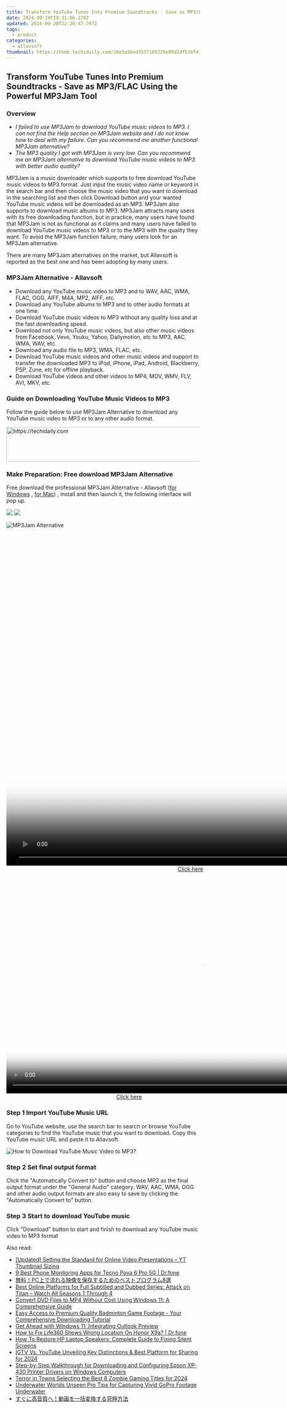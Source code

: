 ```yaml
---
title: Transform YouTube Tunes Into Premium Soundtracks - Save as MP3/FLAC Using the Powerful MP3Jam Tool
date: 2024-09-19T19:31:08.178Z
updated: 2024-09-20T22:20:47.707Z
tags:
  - product
categories:
  - allavsoft
thumbnail: https://thmb.techidaily.com/26e5a5bed3537105229e89d2df536f43cfadace1d3a287d0f50c6226ff3d146f.png
---
```


## Transform YouTube Tunes Into Premium Soundtracks - Save as MP3/FLAC Using the Powerful MP3Jam Tool

### Overview

* _I failed to use MP3Jam to download YouTube music videos to MP3\. I can not find the Help section on MP3Jam website and I do not know how to deal with my failure. Can you recommend me another functional MP3Jam alternative?_
* _The MP3 quality I got with MP3Jam is very low. Can you recommend me an MP3Jam alternative to download YouTube music videos to MP3 with better audio quality?_

MP3Jam is a music downloader which supports to free download YouTube music videos to MP3 format. Just input the music video name or keyword in the search bar and then choose the music video that you want to download in the searching list and then click Download button and your wanted YouTube music videos will be downloaded as an MP3\. MP3Jam also supports to download music albums to MP3\. MP3Jam attracts many users with its free downloading function, but in practice, many users have found that MP3Jam is not as functional as it claims and many users have failed to download YouTube music videos to MP3 or to the MP3 with the quality they want. To avoid the MP3Jam function failure, many users look for an MP3Jam alternative.

There are many MP3Jam alternatives on the market, but Allavsoft is reported as the best one and has been adopting by many users.

### MP3Jam Alternative - Allavsoft

* Download any YouTube music video to MP3 and to WAV, AAC, WMA, FLAC, OGG, AIFF, M4A, MP2, AIFF, etc.
* Download any YouTube albums to MP3 and to other audio formats at one time.
* Download YouTube music videos to MP3 without any quality loss and at the fast downloading speed.
* Download not only YouTube music videos, but also other music videos from Facebook, Vevo, Youku, Yahoo, Dailymotion, etc to MP3, AAC, WMA, WAV, etc.
* Download any audio file to MP3, WMA, FLAC, etc.
* Download YouTube music videos and other music videos and support to transfer the downloaded MP3 to iPod, iPhone, iPad, Android, Blackberry, PSP, Zune, etc for offline playback.
* Download YouTube videos and other videos to MP4, MOV, WMV, FLV, AVI, MKV, etc.

### Guide on Downloading YouTube Music Videos to MP3

Follow the guide below to use MP3Jam Alternative to download any YouTube music video to MP3 or to any other audio format.

<!-- affiliate ads begin -->
<a href="https://imp.i357552.net/c/5597632/1013424/11832" target="_top" id="1013424">
  <img src="//a.impactradius-go.com/display-ad/11832-1013424" border="0" alt="https://techidaily.com" width="728" height="90"/>
</a>
<img height="0" width="0" src="https://imp.i357552.net/i/5597632/1013424/11832" style="position:absolute;visibility:hidden;" border="0" />
<!-- affiliate ads end -->

### Make Preparation: Free download MP3Jam Alternative

Free download the professional MP3Jam Alternative - Allavsoft ([for Windows](https://tools.techidaily.com/allavsoft/products/) , [for Mac](https://tools.techidaily.com/allavsoft/products/)) , install and then launch it, the following interface will pop up.

[![](https://www.allavsoft.com/how-to/../images/how-to/free-download-win.jpg)](https://tools.techidaily.com/allavsoft/products/) [![](https://www.allavsoft.com/how-to/../images/how-to/free-download-mac.jpg)](https://tools.techidaily.com/allavsoft/products/)

![MP3Jam Alternative](https://www.allavsoft.com/how-to/../images/allavsoft/screen-shot-600.jpg)

<!-- affiliate ads begin -->
<span id="1495277">
					<video width="1536" height="864" style="cursor:pointer"
           poster="//a.impactradius-go.com/display-clicktoplayimage/1495277.png"
           onclick="if(!this.playClicked){this.play();this.setAttribute('controls',true);this.playClicked=true;}">
	   <source src="//a.impactradius-go.com/display-ad/17189-1495277">
	   <img src="//a.impactradius-go.com/display-clicktoplayimage/1495277.png" style="border: none; height: 100%; width: 100%; object-fit: contain">
	</video>
	<div style="width:960px;text-align:center"><a href="javascript:window.open(decodeURIComponent('https%3A%2F%2Ffunwhole.sjv.io%2Fc%2F5597632%2F1495277%2F17189'), '_blank');void(0);">Click here</a></div>
</span>
<img height="0" width="0" src="https://imp.pxf.io/i/5597632/1495277/17189" style="position:absolute;visibility:hidden;" border="0" />
<!-- affiliate ads end -->

<!-- affiliate ads begin -->
<span id="1444782">
					<video width="1024" height="576" style="cursor:pointer"
           poster="//a.impactradius-go.com/display-clicktoplayimage/1444782.png"
           onclick="if(!this.playClicked){this.play();this.setAttribute('controls',true);this.playClicked=true;}">
	   <source src="//a.impactradius-go.com/display-ad/14559-1444782">
	   <img src="//a.impactradius-go.com/display-clicktoplayimage/1444782.png" style="border: none; height: 100%; width: 100%; object-fit: contain">
	</video>
	<div style="width:640px;text-align:center"><a href="javascript:window.open(decodeURIComponent('https%3A%2F%2Fpropmoneyinc.pxf.io%2Fc%2F5597632%2F1444782%2F14559'), '_blank');void(0);">Click here</a></div>
</span>
<img height="0" width="0" src="https://imp.pxf.io/i/5597632/1444782/14559" style="position:absolute;visibility:hidden;" border="0" />
<!-- affiliate ads end -->

### Step 1 Import YouTube Music URL

Go to YouTube website, use the search bar to search or browse YouTube categories to find the YouTube music that you want to download. Copy this YouTube music URL and paste it to Allavsoft.

![How to Download YouTube Music Video to MP3?](https://www.allavsoft.com/how-to/../images/how-to/download-rtmp-video/download-rtmp-video.jpg)

### Step 2 Set final output format

Click the "Automatically Convert to" button and choose MP3 as the final output format under the "General Audio" category. WAV, AAC, WMA, OGG and other audio output formats are also easy to save by clicking the "Automatically Convert to" button.

### Step 3 Start to download YouTube music

Click "Download" button to start and finish to download any YouTube music video to MP3 format

<ins class="adsbygoogle"
     style="display:block"
     data-ad-format="autorelaxed"
     data-ad-client="ca-pub-7571918770474297"
     data-ad-slot="1223367746"></ins>

<ins class="adsbygoogle"
     style="display:block"
     data-ad-client="ca-pub-7571918770474297"
     data-ad-slot="8358498916"
     data-ad-format="auto"
     data-full-width-responsive="true"></ins>

<span class="atpl-alsoreadstyle">Also read:</span>
<div><ul>
<li><a href="https://facebook-video-footage.techidaily.com/updated-setting-the-standard-for-online-video-presentations-yt-thumbnail-sizing/"><u>[Updated] Setting the Standard for Online Video Presentations – YT Thumbnail Sizing</u></a></li>
<li><a href="https://android-location-track.techidaily.com/9-best-phone-monitoring-apps-for-tecno-pova-6-pro-5g-drfone-by-drfone-virtual-android/"><u>9 Best Phone Monitoring Apps for Tecno Pova 6 Pro 5G | Dr.fone</u></a></li>
<li><a href="https://discover-deluxe.techidaily.com/1726030638673-pc8/"><u>無料！PC上で流れる映像を保存するためのベストプログラム8選</u></a></li>
<li><a href="https://discover-deluxe.techidaily.com/best-online-platforms-for-full-subtitled-and-dubbed-series-attack-on-titan-watch-all-seasons-1-through-4/"><u>Best Online Platforms for Full Subtitled and Dubbed Series: Attack on Titan – Watch All Seasons 1 Through 4</u></a></li>
<li><a href="https://discover-deluxe.techidaily.com/convert-dvd-files-to-mp4-without-cost-using-windows-11-a-comprehensive-guide/"><u>Convert DVD Files to MP4 Without Cost Using Windows 11: A Comprehensive Guide</u></a></li>
<li><a href="https://discover-deluxe.techidaily.com/easy-access-to-premium-quality-badminton-game-footage-your-comprehensive-downloading-tutorial/"><u>Easy Access to Premium Quality Badminton Game Footage - Your Comprehensive Downloading Tutorial</u></a></li>
<li><a href="https://win11-tips.techidaily.com/get-ahead-with-windows-11-integrating-outlook-preview/"><u>Get Ahead with Windows 11: Integrating Outlook Preview</u></a></li>
<li><a href="https://fake-location.techidaily.com/how-to-fix-life360-shows-wrong-location-on-honor-x9a-drfone-by-drfone-virtual-android/"><u>How to Fix Life360 Shows Wrong Location On Honor X9a? | Dr.fone</u></a></li>
<li><a href="https://sound-issues.techidaily.com/how-to-restore-hp-laptop-speakers-complete-guide-to-fixing-silent-screens/"><u>How To Restore HP Laptop Speakers: Complete Guide to Fixing Silent Screens</u></a></li>
<li><a href="https://youtube-zero.techidaily.com/vs-youtube-unveiling-key-distinctions-and-best-platform-for-sharing-for-2024/"><u>IGTV Vs. YouTube Unveiling Key Distinctions & Best Platform for Sharing for 2024</u></a></li>
<li><a href="https://hardware-help.techidaily.com/step-by-step-walkthrough-for-downloading-and-configuring-epson-xp-430-printer-drivers-on-windows-computers/"><u>Step-by-Step Walkthrough for Downloading and Configuring Epson XP-430 Printer Drivers on Windows Computers</u></a></li>
<li><a href="https://screen-mirroring-recording.techidaily.com/terror-in-towns-selecting-the-best-8-zombie-gaming-titles-for-2024/"><u>Terror in Towns Selecting the Best 8 Zombie Gaming Titles for 2024</u></a></li>
<li><a href="https://extra-hints.techidaily.com/underwater-worlds-unseen-pro-tips-for-capturing-vivid-gopro-footage-underwater/"><u>Underwater Worlds Unseen Pro Tips for Capturing Vivid GoPro Footage Underwater</u></a></li>
<li><a href="https://discover-deluxe.techidaily.com/44gz44gq44gr6auy6zplusz6loq44g477yb5yuv55s744ks5lia5ous5asj5oplusb44gz44kl56m25qw15pa55rov/"><u>すぐに高音質へ！動画を一括変換する究極方法</u></a></li>
</ul></div>

